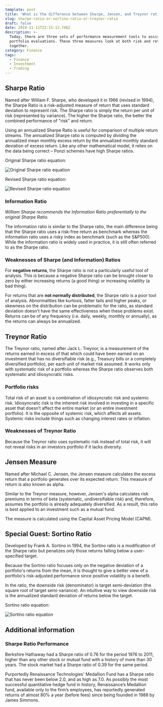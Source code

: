 ```yaml
---
template: post
title: 'What is the difference between Sharpe, Jensen, and Treynor ratios?'
slug: sharpe-ratio-or-sortino-ratio-or-treynor-ratio
draft: false
date: 2019-11-11T22:15:13.746Z
description: >-
  Today, there are three sets of performance measurement tools to assist with
  portfolio evaluations. These three measures look at both risk and return
  together.
category: Finance
tags:
  - Finance
  - Investment
  - Trading
---
```

## Sharpe Ratio

Named after William F. Sharpe, who developed it in 1966 (revised in 1994), the Sharpe Ratio is a risk-adjusted measure of return that uses standard deviation to represent risk. The Sharpe ratio is simply the return per unit of risk (represented by variance).  The higher the Sharpe ratio, the better the combined performance of "risk" and return.

Using an annualized Sharpe Ratio is useful for comparison of multiple return streams.  The annualized Sharpe ratio is computed by dividing the annualized mean monthly excess return by the annualized monthly standard deviation of excess return. Like any other mathematical model, it relies on the data being correct – Ponzi schemes have high Sharpe ratios.

Original Sharpe ratio equation:

![Original Sharpe ratio equation](/media/sharpe-og.svg "Original Sharpe ratio equation")

Revised Sharpe ratio equation:

![Revised Sharpe ratio equation](/media/sharpe.svg "Revised Sharpe ratio equation")

### Information Ratio

_William Sharpe recommends the Information Ratio preferentially to the original Sharpe Ratio._

The information ratio is similar to the Sharpe ratio, the main difference being that the Sharpe ratio uses a risk-free return as benchmark whereas the information ratio uses a risky index as benchmark (such as the S&P500). While the information ratio is widely used in practice, it is still often referred to as the Sharpe ratio. 

### Weaknesses of Sharpe (and Information) Ratios

For **negative returns**, the Sharpe ratio is not a particularly useful tool of analysis. This is because a negative Sharpe ratio can be brought closer to zero by either increasing returns (a good thing) or increasing volatility (a bad thing).

For returns that are **not normally distributed**, the Sharpe ratio is a poor tool of analysis. Abnormalities like kurtosis, fatter tails and higher peaks, or skewness on the distribution can be problematic for the ratio, as standard deviation doesn't have the same effectiveness when these problems exist. Returns can be of any frequency (i.e. daily, weekly, monthly or annually), as the returns can always be annualized.

## Treynor Ratio

The Treynor ratio, named after Jack L. Treynor, is a measurement of the returns earned in excess of that which could have been earned on an investment that has no diversifiable risk (e.g., Treasury bills or a completely diversified portfolio), per each unit of market risk assumed. It works only with systematic risk of a portfolio whereas the Sharpe ratio observes both systematic and idiosyncratic risks. 

### Portfolio risks

Total risk of an asset is a combination of idiosyncratic risk and systemic risk. Idiosyncratic risk is the inherent risk involved in investing in a specific asset that doesn’t affect the entire market (or an entire investment portfolio). It is the opposite of systemic risk, which affects all assets. Systemic risks include things such as changing interest rates or inflation.

### Weaknesses of Treynor Ratio

Because the Treynor ratio uses systematic risk instead of total risk, it will not reveal risks in an investors portfolio if it lacks diversity.

## Jensen Measure

Named after Michael C. Jensen, the Jensen measure calculates the excess return that a portfolio generates over its expected return. This measure of return is also known as alpha.

Similar to the Treynor measure, however, Jensen's alpha calculates risk premiums in terms of beta (systematic, undiversifiable risk) and, therefore, assumes the portfolio is already adequately diversified. As a result, this ratio is best applied to an investment such as a mutual fund.

The measure is calculated using the Capital Asset Pricing Model (CAPM).

## Special Guest: Sortino Ratio

Developed by Frank A. Sortino in 1994, the Sortino ratio is a modification of the Sharpe ratio  but penalizes only those returns falling below a user-specified target. 

Because the Sortino ratio focuses only on the negative deviation of a portfolio's returns from the mean, it is thought to give a better view of a portfolio's risk-adjusted performance since positive volatility is a benefit.

In the ratio, the downside risk (denominator) is target semi-deviation (the square root of target semi-variance). An intuitive way to view downside risk is the annualized standard deviation of returns below the target.

Sortino ratio equation:

![Sortino ratio equation](/media/sortino.svg "Sortino ratio equation")

## Additional information
### Sharpe Ratio Performance

Berkshire Hathaway had a Sharpe ratio of 0.76 for the period 1976 to 2011, higher than any other stock or mutual fund with a history of more than 30 years. The stock market had a Sharpe ratio of 0.39 for the same period.

Purportedly Renaissance Technologies' Medallion Fund has a Sharpe ratio that has never been below 2.0, and as high as 7.0. As possibly the most successful quantitative hedge fund in history, Renaissance’s Medallion fund, available only to the firm’s employees, has reportedly generated returns of almost 80% a year (before fees) since being founded in 1988 by James Simmons.
